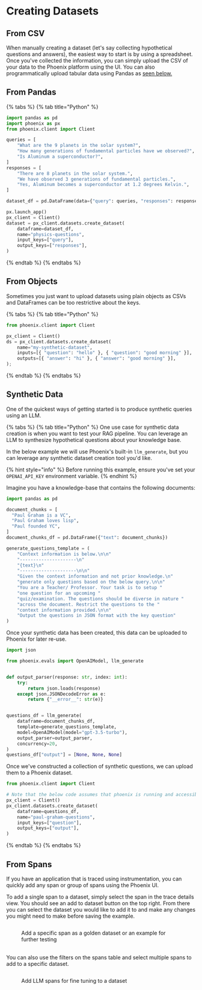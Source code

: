 # Creating Datasets

## From CSV

When manually creating a dataset (let's say collecting hypothetical questions and answers), the easiest way to start is by using a spreadsheet. Once you've collected the information, you can simply upload the CSV of your data to the Phoenix platform using the UI. You can also programmatically upload tabular data using Pandas as [seen below.](creating-datasets.md#from-pandas)

## From Pandas

{% tabs %}
{% tab title="Python" %}
```python
import pandas as pd
import phoenix as px
from phoenix.client import Client

queries = [
    "What are the 9 planets in the solar system?",
    "How many generations of fundamental particles have we observed?",
    "Is Aluminum a superconductor?",
]
responses = [
    "There are 8 planets in the solar system.",
    "We have observed 3 generations of fundamental particles.",
    "Yes, Aluminum becomes a superconductor at 1.2 degrees Kelvin.",
]

dataset_df = pd.DataFrame(data={"query": queries, "responses": responses})

px.launch_app()
px_client = Client()
dataset = px_client.datasets.create_dataset(
    dataframe=dataset_df,
    name="physics-questions",
    input_keys=["query"],
    output_keys=["responses"],
)

```
{% endtab %}
{% endtabs %}

## From Objects

Sometimes you just want to upload datasets using plain objects as CSVs and DataFrames can be too restrictive about the keys.&#x20;

{% tabs %}
{% tab title="Python" %}
```python
from phoenix.client import Client

px_client = Client()
ds = px_client.datasets.create_dataset(
    name="my-synthetic-dataset",
    inputs=[{ "question": "hello" }, { "question": "good morning" }],
    outputs=[{ "answer": "hi" }, { "answer": "good morning" }],
);
```
{% endtab %}
{% endtabs %}

## Synthetic Data

One of the quickest ways of getting started is to produce synthetic queries using an LLM.&#x20;

{% tabs %}
{% tab title="Python" %}
One use case for synthetic data creation is when you want to test your RAG pipeline. You can leverage an LLM to synthesize hypothetical questions about your knowledge base.

In the below example we will use Phoenix's built-in `llm_generate`, but you can leverage any synthetic dataset creation tool you'd like.

{% hint style="info" %}
Before running this example, ensure you've set your `OPENAI_API_KEY` environment variable.
{% endhint %}

Imagine you have a knowledge-base that contains the following documents:

```python
import pandas as pd

document_chunks = [
  "Paul Graham is a VC",
  "Paul Graham loves lisp",
  "Paul founded YC",
]
document_chunks_df = pd.DataFrame({"text": document_chunks})
```

```python
generate_questions_template = (
    "Context information is below.\n\n"
    "---------------------\n"
    "{text}\n"
    "---------------------\n\n"
    "Given the context information and not prior knowledge.\n"
    "generate only questions based on the below query.\n\n"
    "You are a Teacher/ Professor. Your task is to setup "
    "one question for an upcoming "
    "quiz/examination. The questions should be diverse in nature "
    "across the document. Restrict the questions to the "
    "context information provided.\n\n"
    "Output the questions in JSON format with the key question"
)
```

Once your synthetic data has been created, this data can be uploaded to Phoenix for later re-use.

```python
import json

from phoenix.evals import OpenAIModel, llm_generate


def output_parser(response: str, index: int):
    try:
        return json.loads(response)
    except json.JSONDecodeError as e:
        return {"__error__": str(e)}


questions_df = llm_generate(
    dataframe=document_chunks_df,
    template=generate_questions_template,
    model=OpenAIModel(model="gpt-3.5-turbo"),
    output_parser=output_parser,
    concurrency=20,
)
questions_df["output"] = [None, None, None]
```

Once we've constructed a collection of synthetic questions, we can upload them to a Phoenix dataset.

```python
from phoenix.client import Client

# Note that the below code assumes that phoenix is running and accessible
px_client = Client()
px_client.datasets.create_dataset(
    dataframe=questions_df, 
    name="paul-graham-questions",
    input_keys=["question"],
    output_keys=["output"],
)
```
{% endtab %}
{% endtabs %}



## From Spans

If you have an application that is traced using instrumentation, you can quickly add any span or group of spans using the Phoenix UI.

To add a single span to a dataset, simply select the span in the trace details view. You should see an add to dataset button on the top right. From there you can select the dataset you would like to add it to and make any changes you might need to make before saving the example.

<figure><img src="https://storage.googleapis.com/arize-assets/phoenix/assets/images/add_span_to_dataset.png" alt=""><figcaption><p>Add a specific span as a golden dataset or an example for further testing</p></figcaption></figure>

\
You can also use the filters on the spans table and select multiple spans to add to a specific dataset.

<figure><img src="https://storage.googleapis.com/arize-assets/phoenix/assets/images/add_llm_spans_for_ft.png" alt=""><figcaption><p>Add LLM spans for fine tuning to a dataset</p></figcaption></figure>

